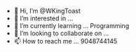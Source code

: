 - 👋 Hi, I’m @WKingToast
- 👀 I’m interested in ... 
- 🌱 I’m currently learning ... Programming
- 💞️ I’m looking to collaborate on ...
- 📫 How to reach me ... 9048744145

<!---
WKingToast/WKingToast is a ✨ special ✨ repository because its `README.md` (this file) appears on your GitHub profile.
You can click the Preview link to take a look at your changes.
--->
